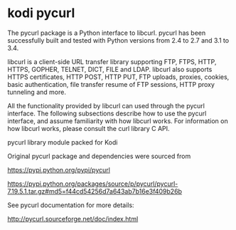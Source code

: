kodi pycurl
============

The pycurl package is a Python interface to libcurl. pycurl has been successfully built and tested with Python versions from 2.4 to 2.7 and 3.1 to 3.4.

libcurl is a client-side URL transfer library supporting FTP, FTPS, HTTP, HTTPS, GOPHER, TELNET, DICT, FILE and LDAP. libcurl also supports HTTPS certificates, HTTP POST, HTTP PUT, FTP uploads, proxies, cookies, basic authentication, file transfer resume of FTP sessions, HTTP proxy tunneling and more.

All the functionality provided by libcurl can used through the pycurl interface. The following subsections describe how to use the pycurl interface, and assume familiarity with how libcurl works. For information on how libcurl works, please consult the curl library C API.

pycurl library module packed for Kodi

Original pycurl package and dependencies were sourced from

https://pypi.python.org/pypi/pycurl

https://pypi.python.org/packages/source/p/pycurl/pycurl-7.19.5.1.tar.gz#md5=f44cd54256d7a643ab7b16e3f409b26b

See pycurl documentation for more details:

http://pycurl.sourceforge.net/doc/index.html